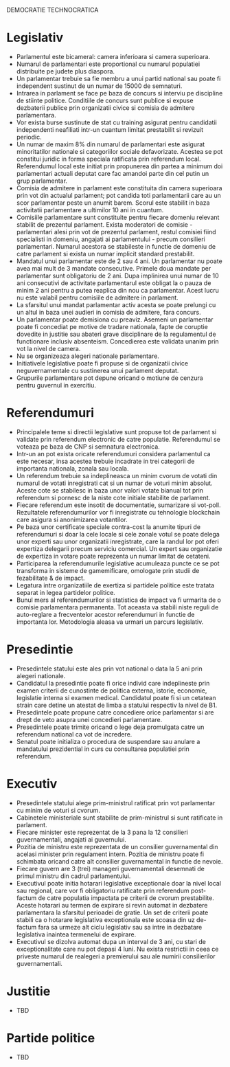 DEMOCRATIE TECHNOCRATICA

Legislativ
===
- Parlamentul este bicameral: camera inferioara si camera superioara.
- Numarul de parlamentari este proportional cu numarul populatiei distribuite pe judete plus diaspora.
- Un parlamentar trebuie sa fie membru a unui partid national sau poate fi independent sustinut de un numar de 15000 de semnaturi.
- Intrarea in parlament se face pe baza de concurs si interviu pe discipline de stiinte politice. Conditiile de concurs sunt publice si expuse dezbaterii publice prin organizatii civice si comisia de admitere parlamentara.
- Vor exista burse sustinute de stat cu training asigurat pentru candidatii independenti neafiliati intr-un cuantum limitat prestabilit si revizuit periodic.
- Un numar de maxim 8% din numarul de parlamentari este asigurat minoritatilor nationale si categoriilor sociale defavorizate. Acestea se pot constitui juridic in forma speciala ratificata prin referendum local. Referendumul local este initiat prin propunerea din partea a minimum doi parlamentari actuali deputat care fac amandoi parte din cel putin un grup parlamentar.
- Comisia de admitere in parlament este constituita din camera superioara prin vot din actualul parlament; pot candida toti parlamentarii care au un scor parlamentar peste un anumit barem. Scorul este stabilit in baza activitatii parlamentare a ultimilor 10 ani in cuantum.
- Comisiile parlamentare sunt constituite pentru fiecare domeniu relevant stabilit de prezentul parlament. Exista moderatori de comisie - parlamentari alesi prin vot de prezentul parlament, restul comisiei fiind specialisti in domeniu, angajati ai parlamentului - precum consilieri parlamentari. Numarul acestora se stabileste in functie de domeniu de catre parlament si exista un numar implicit standard prestabilit.
- Mandatul unui parlamentar este de 2 sau 4 ani. Un parlamentar nu poate avea mai mult de 3 mandate consecutive. Primele doua mandate per parlamentar sunt obligatoriu de 2 ani. Dupa implinirea unui numar de 10 ani consecutivi de activitate parlamentarul este obligat la o pauza de minim 2 ani pentru a putea reaplica din nou ca parlamentar. Acest lucru nu este valabil pentru comisiile de admitere in parlament.
- La sfarsitul unui mandat parlamentar activ acesta se poate prelungi cu un altul in baza unei audieri in comisia de admitere, fara concurs.
- Un parlamentar poate demisiona cu preaviz. Asemeni un parlamentar poate fi concediat pe motive de tradare nationala, fapte de coruptie dovedite in justitie sau abateri grave disciplinare de la regulamentul de functionare inclusiv absenteism. Concedierea este validata unanim prin vot la nivel de camera.
- Nu se organizeaza alegeri nationale parlamentare.
- Initiativele legislative poate fi propuse si de organizatii civice neguvernamentale cu sustinerea unui parlament deputat.
- Grupurile parlamentare pot depune oricand o motiune de cenzura pentru guvernul in exercitiu.

Referendumuri
===
- Principalele teme si directii legislative sunt propuse tot de parlament si validate prin referendum electronic de catre populatie. Referendumul se voteaza pe baza de CNP si semnatura electronica.
- Intr-un an pot exista oricate referendumuri considera parlamentul ca este necesar, insa acestea trebuie incadrate in trei categorii de importanta nationala, zonala sau locala.
- Un referendum trebuie sa indeplineasca un minim cvorum de votati din numarul de votati inregistrati cat si un numar de voturi minim absolut. Aceste cote se stabilesc in baza unor valori votate bianual tot prin referendum si pornesc de la niste cote initiale stabilite de parlament.
- Fiecare referendum este insotit de documentatie, sumarizare si vot-poll. Rezultatele referendumurilor vor fi inregistrate cu tehnologie blockchain care asigura si anonimizarea votantilor.
- Pe baza unor certificate speciale contra-cost la anumite tipuri de referendumuri si doar la cele locale si cele zonale votul se poate delega unor experti sau unor organizatii inregistrate, care la randul lor pot oferi expertiza delegarii precum serviciu comercial. Un expert sau organizatie de expertiza in votare poate reprezenta un numar limitat de cetateni.
- Participarea la referendumurile legislative acumuleaza puncte ce se pot transforma in sisteme de gamemificare, omologate prin studii de fezabilitate & de impact.
- Legatura intre organizatiile de exertiza si partidele politice este tratata separat in legea partidelor politice.
- Bunul mers al referendumurilor si statistica de impact va fi urmarita de o comisie parlamentara permanenta. Tot aceasta va stabili niste reguli de auto-reglare a frecventelor acestor referendumuri in functie de importanta lor. Metodologia aleasa va urmari un parcurs legislativ.

Presedintie
===
- Presedintele statului este ales prin vot national o data la 5 ani prin alegeri nationale.
- Candidatul la presedintie poate fi orice individ care indeplineste prin examen criterii de cunostinte de politica externa, istorie, economie, legislatie interna si examen medical. Candidatul poate fi si un cetatean strain care detine un atestat de limba a statului respectiv la nivel de B1.
- Presedintele poate propune catre concediere orice parlamentar si are drept de veto asupra unei concedieri parlamentare.
- Presedintele poate trimite oricand o lege deja promulgata catre un referendum national ca vot de incredere.
- Senatul poate initializa o procedura de suspendare sau anulare a mandatului prezidential in curs cu consultarea populatiei prin referendum.

Executiv
===
- Presedintele statului alege prim-ministrul ratificat prin vot parlamentar cu minim de voturi si cvorum.
- Cabinetele ministeriale sunt stabilite de prim-ministrul si sunt ratificate in parlament.
- Fiecare minister este reprezentat de la 3 pana la 12 consilieri guvernamentali, angajati ai guvernului.
- Pozitia de ministru este reprezentata de un consilier guvernamental din acelasi minister prin regulament intern. Pozitia de ministru poate fi schimbata oricand catre alt consilier guvernamental in functie de nevoie.
- Fiecare guvern are 3 (trei) manageri guvernamentali desemnati de primul ministru din cadrul parlamentului.
- Executivul poate initia hotarari legislative exceptionale doar la nivel local sau regional, care vor fi obligatoriu ratificate prin referendum post-factum de catre populatia impactata pe criterii de cvorum prestabilite. Aceste hotarari au termen de expirare si revin automat in dezbatere parlamentara la sfarsitul perioadei de gratie. Un set de criterii poate stabili ca o hotarare legislativa exceptionala este scoasa din uz de-factum fara sa urmeze alt ciclu legislativ sau sa intre in dezbatare legislativa inaintea termenelui de expirare.
- Executivul se dizolva automat dupa un interval de 3 ani, cu stari de exceptionalitate care nu pot depasi 4 luni. Nu exista restrictii in ceea ce priveste numarul de realegeri a premierului sau ale numirii consilierilor guvernamentali.

Justitie
===
- TBD

Partide politice
===
- TBD